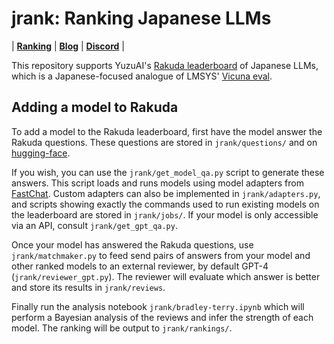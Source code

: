 # jrank: Ranking Japanese LLMs

| [**Ranking**](https://yuzuai.jp/benchmark) |
[**Blog**](https://yuzuai.jp/blog/rakuda) |
[**Discord**](https://discord.com/invite/bHB9e2rq2r) |


This repository supports YuzuAI's [Rakuda leaderboard](https://yuzuai.jp/benchmark) of Japanese LLMs, which is a Japanese-focused analogue of LMSYS' [Vicuna eval](https://lmsys.org/vicuna_eval/).

## Adding a model to Rakuda

To add a model to the Rakuda leaderboard, first have the model answer the Rakuda questions. These questions are stored in `jrank/questions/` and on [hugging-face](https://huggingface.co/datasets/yuzuai/rakuda-questions).

If you wish, you can use the `jrank/get_model_qa.py` script to generate these answers. This script loads and runs models using model adapters from [FastChat](https://github.com/lm-sys/FastChat). Custom adapters can also be implemented in `jrank/adapters.py`, and scripts showing exactly the commands used to run existing models on the leaderboard are stored in `jrank/jobs/`. If your model is only accessible via an API, consult `jrank/get_gpt_qa.py`.

Once your model has answered the Rakuda questions, use `jrank/matchmaker.py` to feed send pairs of answers from your model and other ranked models to an external reviewer, by default GPT-4 (`jrank/reviewer_gpt.py`). The reviewer will evaluate which answer is better and store its results in `jrank/reviews`. 

Finally run the analysis notebook `jrank/bradley-terry.ipynb` which will perform a Bayesian analysis of the reviews and infer the strength of each model. The ranking will be output to `jrank/rankings/`.